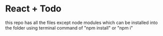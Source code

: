 # React + Todo

this repo has all the files except node modules which can be installed into the folder using terminal command of "npm install" or "npm i"
